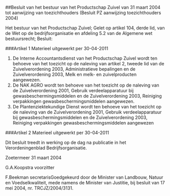 <meta http-equiv='Content-Type' content='text/html; charset=utf-8' />

##Besluit van het bestuur van het Productschap Zuivel van 31 maart 2004 tot aanwijzing van toezichthouders (Besluit PZ aanwijzing toezichthouders 2004)

Het bestuur van het Productschap Zuivel;
Gelet op artikel 104, derde lid, van de Wet op de bedrijfsorganisatie en afdeling 5.2 van de Algemene wet bestuursrecht;
Besluit:

###Artikel 1 
Materieel uitgewerkt per 30-04-2011 

1. De Interne Accountantsdienst van het Productschap Zuivel wordt ten behoeve van het toezicht op de naleving van artikel 2, tweede lid van de Zuivelverordening 2003, Administratieve bepalingen en de Zuivelverordening 2003, Melk en melk- en zuivelproducten aangewezen.
2. De NAK AGRO wordt ten behoeve van het toezicht op de naleving van de Zuivelverordening 2001, Gebruik verdeelapparatuur bij gewasbeschermingsmiddelen en de Zuivelverordening 2003, Reiniging verpakkingen gewasbeschermingsmiddelen aangewezen.
3. De Plantenziektekundige Dienst wordt ten behoeve van het toezicht op de naleving van de Zuivelverordening 2001, Gebruik verdeelapparatuur bij gewasbeschermingsmiddelen en de Zuivelverordening 2003, Reiniging verpakkingen gewasbeschermingsmiddelen aangewezen

###Artikel 2 
Materieel uitgewerkt per 30-04-2011 

Dit besluit treedt in werking op de dag na publicatie in het Verordeningenblad Bedrijfsorganisatie.

Zoetermeer
31 maart 2004

G.A.Koopstra
voorzitter

F.Beekman
secretarisGoedgekeurd door de Minister van Landbouw, Natuur en Voedselkwaliteit, mede namens de Minister van Justitie, bij besluit van 17 mei 2004, nr. TRCJZ/2004/3131.
